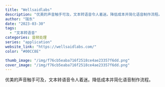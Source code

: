 ```yaml
---
title: "Wellsaidlabs"
description: "优美的声音触手可及，文本转语音令人着迷。降低成本并简化语音制作流程。"
author: "瑞东"
date: "2023-03-30"
tags:
  - "文本转语音"
categories: 音频处理
series: "application"
website_link: "https://wellsaidlabs.com/"
color: "#00CC8E"

thumb_image: "/img/f76cb5eaba716f2518ce4ae23357f6dd.png"
cover_image: "/img/f76cb5eaba716f2518ce4ae23357f6dd.png"
---
```


优美的声音触手可及，文本转语音令人着迷。降低成本并简化语音制作流程。